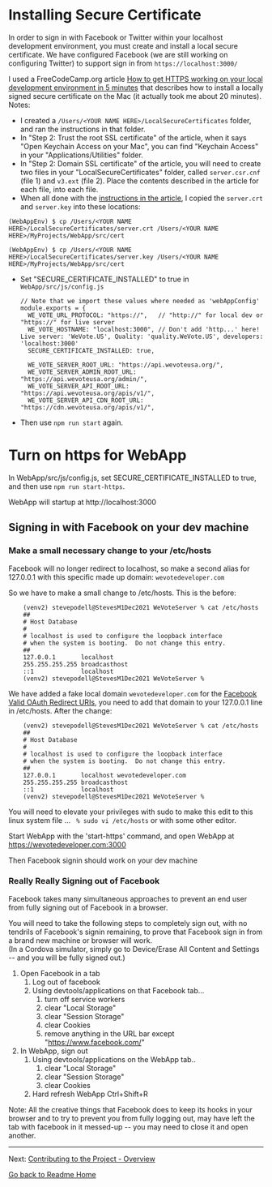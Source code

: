 
# Installing Secure Certificate
In order to sign in with Facebook or Twitter within your localhost development environment, 
you must create and install a local secure certificate. We have configured Facebook (we are still working on
configuring Twitter) to support sign in from `https://localhost:3000/`

I used a FreeCodeCamp.org article 
[How to get HTTPS working on your local development environment in 5 minutes](https://medium.freecodecamp.org/how-to-get-https-working-on-your-local-development-environment-in-5-minutes-7af615770eec) 
that describes how to install a locally signed secure certificate on the Mac (it actually took me about 20 minutes). Notes:

- I created a ```/Users/<YOUR NAME HERE>/LocalSecureCertificates``` folder, and ran the instructions in that folder.
- In "Step 2: Trust the root SSL certificate" of the article, when it says "Open Keychain Access on your Mac", you can find "Keychain Access" in your "Applications/Utilities" folder.
- In "Step 2: Domain SSL certificate" of the article, you will need to create two files in your "LocalSecureCertificates" folder, called `server.csr.cnf` (file 1) and `v3.ext` (file 2). Place the contents described in the article for each file, into each file.
- When all done with the [instructions in the article](https://medium.freecodecamp.org/how-to-get-https-working-on-your-local-development-environment-in-5-minutes-7af615770eec), I copied the ```server.crt``` and ```server.key``` into these locations:

```(WebAppEnv) $ cp /Users/<YOUR NAME HERE>/LocalSecureCertificates/server.crt /Users/<YOUR NAME HERE>/MyProjects/WebApp/src/cert```

```(WebAppEnv) $ cp /Users/<YOUR NAME HERE>/LocalSecureCertificates/server.key /Users/<YOUR NAME HERE>/MyProjects/WebApp/src/cert```

- Set "SECURE_CERTIFICATE_INSTALLED" to true in `WebApp/src/js/config.js` 
  ```
  // Note that we import these values where needed as 'webAppConfig'
  module.exports = {
    WE_VOTE_URL_PROTOCOL: "https://",   // "http://" for local dev or "https://" for live server
    WE_VOTE_HOSTNAME: "localhost:3000", // Don't add 'http...' here!  Live server: 'WeVote.US', Quality: 'quality.WeVote.US', developers: 'localhost:3000'
    SECURE_CERTIFICATE_INSTALLED: true,
  
    WE_VOTE_SERVER_ROOT_URL: "https://api.wevoteusa.org/",
    WE_VOTE_SERVER_ADMIN_ROOT_URL: "https://api.wevoteusa.org/admin/",
    WE_VOTE_SERVER_API_ROOT_URL: "https://api.wevoteusa.org/apis/v1/",
    WE_VOTE_SERVER_API_CDN_ROOT_URL: "https://cdn.wevoteusa.org/apis/v1/",
  ```

- Then use `npm run start` again.

# Turn on https for WebApp
In WebApp/src/js/config.js, set SECURE_CERTIFICATE_INSTALLED to true, and then use `npm run start-https`.

WebApp will startup at http://localhost:3000 

## Signing in with Facebook on your dev machine
### Make a small necessary change to your /etc/hosts

Facebook will no longer redirect to localhost, so make a second alias for 127.0.0.1 with this specific made up domain: `wevotedeveloper.com`

So we have to make a small change to /etc/hosts.  This is the before:
```
    (venv2) stevepodell@StevesM1Dec2021 WeVoteServer % cat /etc/hosts
    ##
    # Host Database
    #
    # localhost is used to configure the loopback interface
    # when the system is booting.  Do not change this entry.
    ##
    127.0.0.1       localhost
    255.255.255.255 broadcasthost
    ::1             localhost
    (venv2) stevepodell@StevesM1Dec2021 WeVoteServer % 
```
We have added a fake local domain `wevotedeveloper.com` for the [Facebook Valid OAuth Redirect URIs](https://developers.facebook.com/apps/1097389196952441/fb-login/settings/),
you need to add that domain to your 127.0.0.1 line in /etc/hosts.  After the change:
```
    (venv2) stevepodell@StevesM1Dec2021 WeVoteServer % cat /etc/hosts
    ##
    # Host Database
    #
    # localhost is used to configure the loopback interface
    # when the system is booting.  Do not change this entry.
    ##
    127.0.0.1       localhost wevotedeveloper.com
    255.255.255.255 broadcasthost
    ::1             localhost
    (venv2) stevepodell@StevesM1Dec2021 WeVoteServer % 
```

You will need to elevate your privileges with sudo to make this edit to this linux system file ... ` % sudo vi /etc/hosts` or with some other editor.

Start WebApp with the 'start-https' command, and open WebApp at https://wevotedeveloper.com:3000

Then Facebook signin should work on your dev machine

### Really Really Signing out of Facebook

Facebook takes many simultaneous approaches to prevent an end user from fully signing out of Facebook in a browser.

You will need to take the following steps to completely sign out, with no tendrils of Facebook's signin remaining, to prove that Facebook sign in from a brand new machine or browser will work.  
(In a Cordova simulator, simply go to Device/Erase All Content and Settings  -- and you will be fully signed out.)

1) Open Facebook in a tab
   1) Log out of facebook
   2) Using devtools/applications on that Facebook tab...
       1) turn off service workers
       2) clear "Local Storage"
       3) clear "Session Storage"
       4) clear Cookies
       5) remove anything in the URL bar except "https://www.facebook.com/"
2) In WebApp, sign out
   1) Using devtools/applications on the WebApp tab..
       1) clear "Local Storage"
       2) clear "Session Storage"
       3) clear Cookies
   2) Hard refresh WebApp Ctrl+Shift+R
   
Note: All the creative things that Facebook does to keep its hooks in your browser and to try to prevent you from fully logging out, may have left the tab with facebook in it messed-up -- you may need to close it and open another.




---

Next: [Contributing to the Project - Overview](../contributing/index.md)

[Go back to Readme Home](../../README.md)


